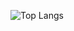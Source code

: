 ![Top Langs](https://github-readme-stats.vercel.app/api?username=baris-inandi&show_icons=true&theme=dracula)
